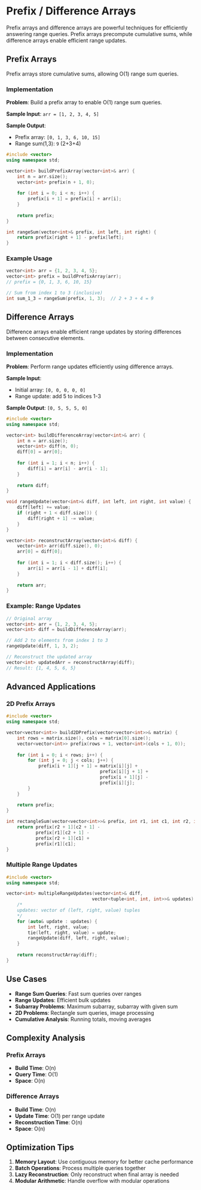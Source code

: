 # Prefix / Difference Arrays

Prefix arrays and difference arrays are powerful techniques for efficiently answering range queries. Prefix arrays precompute cumulative sums, while difference arrays enable efficient range updates.

## Prefix Arrays

Prefix arrays store cumulative sums, allowing O(1) range sum queries.

### Implementation

**Problem**: Build a prefix array to enable O(1) range sum queries.

**Sample Input**: `arr = [1, 2, 3, 4, 5]`

**Sample Output**: 
- Prefix array: `[0, 1, 3, 6, 10, 15]`
- Range sum(1,3): `9` (2+3+4)

```cpp
#include <vector>
using namespace std;

vector<int> buildPrefixArray(vector<int>& arr) {
    int n = arr.size();
    vector<int> prefix(n + 1, 0);
    
    for (int i = 0; i < n; i++) {
        prefix[i + 1] = prefix[i] + arr[i];
    }
    
    return prefix;
}

int rangeSum(vector<int>& prefix, int left, int right) {
    return prefix[right + 1] - prefix[left];
}
```

### Example Usage

```cpp
vector<int> arr = {1, 2, 3, 4, 5};
vector<int> prefix = buildPrefixArray(arr);
// prefix = {0, 1, 3, 6, 10, 15}

// Sum from index 1 to 3 (inclusive)
int sum_1_3 = rangeSum(prefix, 1, 3);  // 2 + 3 + 4 = 9
```

## Difference Arrays

Difference arrays enable efficient range updates by storing differences between consecutive elements.

### Implementation

**Problem**: Perform range updates efficiently using difference arrays.

**Sample Input**: 
- Initial array: `[0, 0, 0, 0, 0]`
- Range update: add 5 to indices 1-3

**Sample Output**: `[0, 5, 5, 5, 0]`

```cpp
#include <vector>
using namespace std;

vector<int> buildDifferenceArray(vector<int>& arr) {
    int n = arr.size();
    vector<int> diff(n, 0);
    diff[0] = arr[0];
    
    for (int i = 1; i < n; i++) {
        diff[i] = arr[i] - arr[i - 1];
    }
    
    return diff;
}

void rangeUpdate(vector<int>& diff, int left, int right, int value) {
    diff[left] += value;
    if (right + 1 < diff.size()) {
        diff[right + 1] -= value;
    }
}

vector<int> reconstructArray(vector<int>& diff) {
    vector<int> arr(diff.size(), 0);
    arr[0] = diff[0];
    
    for (int i = 1; i < diff.size(); i++) {
        arr[i] = arr[i - 1] + diff[i];
    }
    
    return arr;
}
```

### Example: Range Updates

```cpp
// Original array
vector<int> arr = {1, 2, 3, 4, 5};
vector<int> diff = buildDifferenceArray(arr);

// Add 2 to elements from index 1 to 3
rangeUpdate(diff, 1, 3, 2);

// Reconstruct the updated array
vector<int> updatedArr = reconstructArray(diff);
// Result: {1, 4, 5, 6, 5}
```

## Advanced Applications

### 2D Prefix Arrays

```cpp
#include <vector>
using namespace std;

vector<vector<int>> build2DPrefix(vector<vector<int>>& matrix) {
    int rows = matrix.size(), cols = matrix[0].size();
    vector<vector<int>> prefix(rows + 1, vector<int>(cols + 1, 0));
    
    for (int i = 0; i < rows; i++) {
        for (int j = 0; j < cols; j++) {
            prefix[i + 1][j + 1] = matrix[i][j] + 
                                   prefix[i][j + 1] + 
                                   prefix[i + 1][j] - 
                                   prefix[i][j];
        }
    }
    
    return prefix;
}

int rectangleSum(vector<vector<int>>& prefix, int r1, int c1, int r2, int c2) {
    return prefix[r2 + 1][c2 + 1] - 
           prefix[r1][c2 + 1] - 
           prefix[r2 + 1][c1] + 
           prefix[r1][c1];
}
```

### Multiple Range Updates

```cpp
#include <vector>
using namespace std;

vector<int> multipleRangeUpdates(vector<int>& diff, 
                                vector<tuple<int, int, int>>& updates) {
    /*
    updates: vector of (left, right, value) tuples
    */
    for (auto& update : updates) {
        int left, right, value;
        tie(left, right, value) = update;
        rangeUpdate(diff, left, right, value);
    }
    
    return reconstructArray(diff);
}
```

## Use Cases

- **Range Sum Queries**: Fast sum queries over ranges
- **Range Updates**: Efficient bulk updates
- **Subarray Problems**: Maximum subarray, subarray with given sum
- **2D Problems**: Rectangle sum queries, image processing
- **Cumulative Analysis**: Running totals, moving averages

## Complexity Analysis

### Prefix Arrays
- **Build Time**: O(n)
- **Query Time**: O(1)
- **Space**: O(n)

### Difference Arrays
- **Build Time**: O(n)
- **Update Time**: O(1) per range update
- **Reconstruction Time**: O(n)
- **Space**: O(n)

## Optimization Tips

1. **Memory Layout**: Use contiguous memory for better cache performance
2. **Batch Operations**: Process multiple queries together
3. **Lazy Reconstruction**: Only reconstruct when final array is needed
4. **Modular Arithmetic**: Handle overflow with modular operations
